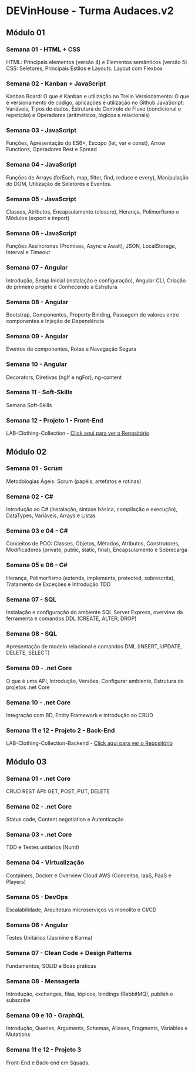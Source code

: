 # DEVinHouse - Turma Audaces.v2

## **Módulo 01**

### **Semana 01** - HTML + CSS

HTML: Principais elementos (versão 4) e Elementos semânticos (versão 5)
CSS: Seletores, Principais Estilos e Layouts. Layout com Flexbox

### **Semana 02** - Kanban + JavaScript

Kanban Board: O que é Kanban e utilização no Trello
Versionamento: O que é versionamento de código, aplicações e utilização no Github
JavaScript: Variáveis, Tipos de dados, Estrutura de Controle de Fluxo (condicional e repetição) e Operadores (aritméticos, lógicos e relacionais)

### **Semana 03** - JavaScript

Funções, Apresentação do ES6+, Escopo (let, var e const), Arrow Functions, Operadores Rest e Spread

### **Semana 04** - JavaScript

Funções de Arrays (forEach, map, filter, find, reduce e every), Manipulação do DOM, Utilização de Seletores e Eventos.

### **Semana 05** - JavaScript

Classes, Atributos, Encapsulamento (closure), Herança, Polimorfismo e Módulos (export e import)

### **Semana 06** - JavaScript

Funções Assíncronas (Promises, Async e Await), JSON, LocalStorage, Interval e Timeout

### **Semana 07** - Angular

Introdução, Setup Inicial (instalação e configuração), Angular CLI, Criação do primeiro projeto e Conhecendo a Estrutura

### **Semana 08** - Angular

Bootstrap, Componentes, Property Binding, Passagem de valores entre componentes e Injeção de Dependência

### **Semana 09** - Angular

Eventos de componentes, Rotas e Navegação Segura

### **Semana 10** - Angular

Decorators, Diretivas (ngIf e ngFor), ng-content

### **Semana 11** - Soft-Skills

Semana Soft-Skills

### **Semana 12** - Projeto 1 - Front-End

LAB-Clothing-Collection - [Click aqui para ver o Repositório](https://github.com/marianacgd/LAB-Clothing-Colletion)

## **Módulo 02**

### **Semana 01** - Scrum

Metodologias Ágeis: Scrum (papéis, artefatos e rotinas)

### **Semana 02** - C#

Introdução ao C# (instalação, sintaxe básica, compilação e execução), DataTypes, Variáveis, Arrays e Listas

### **Semana 03 e 04** - C#

Conceitos de POO: Classes, Objetos, Métodos, Atributos, Construtores, Modificadores (private, public, static, final), Encapsulamento e Sobrecarga

### **Semana 05 e 06** - C#

Herança, Polimorfismo (extends, implements, protected, sobrescrita), Tratamento de Exceções e Introdução TDD

### **Semana 07** - SQL

Instalação e configuração do ambiente SQL Server Express, overview da ferramenta e comandos DDL (CREATE, ALTER, DROP)

### **Semana 08** - SQL

Apresentação de modelo relacional e comandos DML (INSERT, UPDATE, DELETE, SELECT)

### **Semana 09** - .net Core

O que é uma API, Introdução, Versões, Configurar ambiente, Estrutura de projetos .net Core

### **Semana 10** - .net Core

Integração com BD, Entity Framework e introdução ao CRUD

### **Semana 11 e 12** - Projeto 2 - Back-End

LAB-Clothing-Collection-Backend - [Click aqui para ver o Repositório](https://github.com/marianacgd/LAB-Clothing-Colletion-Backend)

## **Módulo 03**

### **Semana 01** - .net Core

CRUD REST API: GET, POST, PUT, DELETE

### **Semana 02** - .net Core

Status code, Content negotiation e Autenticação

### **Semana 03** - .net Core

TDD e Testes unitários (Nunit)

### **Semana 04** - Virtualização

Containers, Docker e Overview Cloud AWS (Conceitos, IaaS, PaaS e Players)

### **Semana 05** - DevOps

Escalabilidade, Arquitetura microserviços vs monolito e CI/CD

### **Semana 06** - Angular

Testes Unitários (Jasmine e Karma)

### **Semana 07** - Clean Code + Design Patterns

Fundamentos, SOLID e Boas práticas

### **Semana 08** - Mensageria

Introdução, exchanges, filas, tópicos, bindings (RabbitMQ), publish e subscribe

### **Semana 09 e 10** - GraphQL

Introdução, Queries, Arguments, Schemas, Aliases, Fragments, Variables e Mutations

### **Semana 11 e 12** - Projeto 3

Front-End e Back-end em Squads.
